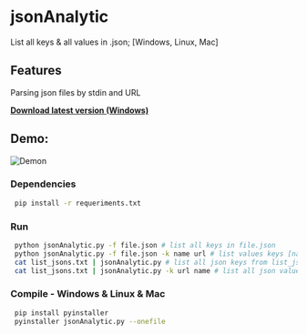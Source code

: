 # jsonAnalytic


List all keys & all values in .json; [Windows, Linux, Mac]

## Features
Parsing json files by stdin and URL


[**Download latest version (Windows)**](https://github.com/raylan-oliveira/jsonAnalytic/releases/latest)
## Demo:
![Demon](https://www.youtube.com/watch?v=MCq75ia0L_c "demo jsonAnalytic")

### Dependencies
   ```sh
	pip install -r requeriments.txt
   ```
   
### Run
   ```sh
	python jsonAnalytic.py -f file.json # list all keys in file.json
	python jsonAnalytic.py -f file.json -k name url # list values keys [name, url] in file.json
    cat list_jsons.txt | jsonAnalytic.py # list all json keys from list_jsons.txt
    cat list_jsons.txt | jsonAnalytic.py -k url name # list all json values keys [url, name] from list_jsons.txt
   ```
	
### Compile - Windows & Linux & Mac
   ```sh
	pip install pyinstaller
	pyinstaller jsonAnalytic.py --onefile	   
   ```
